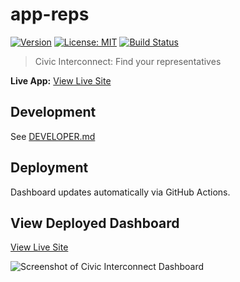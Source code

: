 # app-reps

[![Version](https://img.shields.io/badge/version-v1.0.4-blue)](https://github.com/civic-interconnect/app-reps/releases)
[![License: MIT](https://img.shields.io/badge/license-MIT-green.svg)](https://opensource.org/licenses/MIT)
[![Build Status](https://github.com/civic-interconnect/app-reps/actions/workflows/app.yml/badge.svg)](https://github.com/civic-interconnect/app-reps/actions)

> Civic Interconnect: Find your representatives

**Live App:** [View Live Site](https://civic-interconnect.github.io/app-reps/)


## Development

See [DEVELOPER.md](./DEVELOPER.md)

## Deployment

Dashboard updates automatically via GitHub Actions.

## View Deployed Dashboard

[View Live Site](https://civic-interconnect.github.io/app-reps/)

![Screenshot of Civic Interconnect Dashboard](images/screenshot.png)
